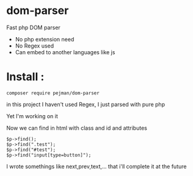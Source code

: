 # dom-parser
Fast php DOM parser
- No php extension need
- No Regex used
- Can embed to another languages like js

# Install :
```
composer require pejman/dom-parser
```


in this project I haven't used Regex, I just parsed with pure php

Yet I'm working on it

Now we can find in html with class and id and attributes

```
$p->find();
$p->find(".test");
$p->find("#test");
$p->find("input[type=button]");
```

I wrote somethings like next,prev,text,... that i'll complete it at the future
